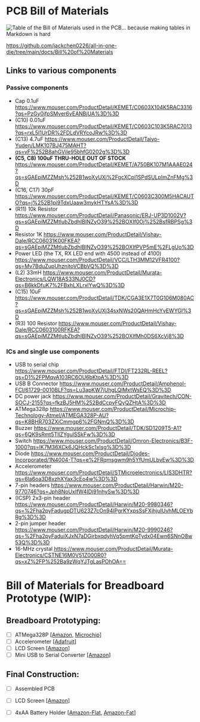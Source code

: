 

# PCB Bill of Materials

![Table of the Bill of Materials used in the PCB... because making tables in Markdown is hard](https://media.discordapp.net/attachments/758774692181442581/778522627844079626/unknown.png?width=960&height=540)

https://github.com/jackchen0226/all-in-one-die/tree/main/docs/Bill%20of%20Materials

## Links to various components
### Passive components
* Cap 0.1uF <https://www.mouser.com/ProductDetail/KEMET/C0603X104K5RAC3316?qs=PzGy0jfpSMver6vEANBjUA%3D%3D>
* (C10) 0.01uF  <https://www.mouser.com/ProductDetail/KEMET/C0603C103K5RAC7013?qs=rxL5I1UrDR%2FDLdVRYcoJRw%3D%3D>
* (C13) 4.7uF <https://www.mouser.com/ProductDetail/Taiyo-Yuden/LMK107BJ475MAHT?qs=vF%252B8ahGVile95bhfG0202g%3D%3D>
* **(C5, C8) 100uF THRU-HOLE OUT OF STOCK** <https://www.mouser.com/ProductDetail/KEMET/A750BK107M1AAAE024?qs=sGAEpiMZZMsh%252B1woXyUXj%2FgcXCpI1SPdSULpImZnFMg%3D>
* (C16, C17) 30pF <https://www.mouser.com/ProductDetail/KEMET/C0603C300M5HACAUTO?qs=j%252B1pi9TdxUaaw3mykHTYsA%3D%3D>
* (R11) 10k Resistor <https://www.mouser.com/ProductDetail/Panasonic/ERJ-UP3D1002V?qs=sGAEpiMZZMtlubZbdhIBINZyO39%252BOXIf0Oj%252BsfRBPSg%3D>
* Resistor 1K <https://www.mouser.com/ProductDetail/Vishay-Dale/RCC06031K00FKEA?qs=sGAEpiMZZMtlubZbdhIBINZyO39%252BOXIfPVP5mE%2FLgUo%3D>
* Power LED (the TX, RX LED end with 4500 instead of 4100) <https://www.mouser.com/ProductDetail/VCC/LTH3MM12VFR4100?qs=Mv7BduZupUhznjtoVCBbVQ%3D%3D>
* (L2) 33mH <https://www.mouser.com/ProductDetail/Murata-Electronics/LQW18AS33NJ0CD?qs=B6kkDfuK7%2FBxhLXLrxlYwQ%3D%3D>
* (C15) 10uF <https://www.mouser.com/ProductDetail/TDK/CGA3E1X7T0G106M080AC?qs=sGAEpiMZZMsh%252B1woXyUXj34sxNWs20QAHmHcYvEWYGI%3D>
* (R3) 100 Resistor <https://www.mouser.com/ProductDetail/Vishay-Dale/RCC0603100RFKEA?qs=sGAEpiMZZMtlubZbdhIBINZyO39%252BOXIfMh0DS6XcVj8%3D>


### ICs and single use components
* USB to serial chip <https://www.mouser.com/ProductDetail/FTDI/FT232RL-REEL?qs=D1%2FPMqvA103RC6OU6bKtoA%3D%3D>
* USB B Connector <https://www.mouser.com/ProductDetail/Amphenol-FCI/61729-0010BLF?qs=Lu3apKW7jUhgLQlMxtWsEQ%3D%3D>
* DC power jack <https://www.mouser.com/ProductDetail/Gravitech/CON-SOCJ-2155?qs=fkzBJ5HM%252BdCcpvFQyQZHtA%3D%3D>
* ATMega328p <https://www.mouser.com/ProductDetail/Microchip-Technology-Atmel/ATMEGA328P-AU?qs=K8BHR703ZXiCmmgp6%2FGNmQ%3D%3D>
* Buzzer <https://www.mouser.com/ProductDetail/TDK/SD1209T5-A1?qs=6QK9sRmt5TllZYgulSSkFw%3D%3D>
* Switch <https://www.mouser.com/ProductDetail/Omron-Electronics/B3F-1000?qs=lK7M36XCk6JQHckSc1xIsg%3D%3D>
* Diode <https://www.mouser.com/ProductDetail/Diodes-Incorporated/1N4004-T?qs=e%2FRqmsgwm9h5YfUmULbvEw%3D%3D>
* Accelerometer <https://www.mouser.com/ProductDetail/STMicroelectronics/LIS3DHTR?qs=6la6oa3D8xzhXYax3cEo4w%3D%3D>
* 7-pin headers <https://www.mouser.com/ProductDetail/Harwin/M20-9770746?qs=Jph8NoUxIfW4IDi91nhySw%3D%3D>
* (ICSP) 2x3-pin header <https://www.mouser.com/ProductDetail/Harwin/M20-9980346?qs=%2Fha2pyFadugpDTU623Z7cOn94IPgrKYxpsSsFXjhjuIUvhMLOEYbRg%3D%3D>
* 2-pin jumper header <https://www.mouser.com/ProductDetail/Harwin/M20-9990246?qs=%2Fha2pyFaduiXJxN7aDGirbxqdyhVq5pmtKpTydx04Ewn6SNnO8w53Q%3D%3D>
* 16-MHz crystal <https://www.mouser.com/ProductDetail/Murata-Electronics/CSTNE16M0V51Z000R0?qs=xZ%2FP%252Ba9zWqYJTgLasPOhOA==>



# Bill of Materials for Breadboard Prototype (WIP):

## Breadboard Prototyping:
- [ ] ATMega328P [[Amazon](https://www.amazon.com/Fii-X3-Atmega328P-PU-Bundle-Sockets/dp/B018ZR3F7O/), [Microchip](https://www.microchip.com/wwwproducts/en/ATmega328p)]
- [ ] Accelerometer [[Adafruit](https://www.adafruit.com/product/2809?gclid=CjwKCAjw5p_8BRBUEiwAPpJO63mjiVLkubr_h_pRRTdRl0oy9-IgToR9G3K13dM386huOznbTZ9GsxoCieEQAvD_BwE)]
- [ ] LCD Screen [[Amazon](https://www.amazon.com/UCTRONICS-SSD1306-Self-Luminous-Display-Raspberry/dp/B072Q2X2LL)]
- [ ] Mini USB to Serial Converter [[Amazon](https://www.amazon.com/HiLetgo-FT232RL-Converter-Adapter-Breakout/dp/B00IJXZQ7C/ref=sr_1_1_sspa?dchild=1&keywords=FT232rl&qid=1602800742&s=electronics&sr=1-1-spons&psc=1&spLa=ZW5jcnlwdGVkUXVhbGlmaWVyPUE0WVRYVERTOVVMMCZlbmNyeXB0ZWRJZD1BMDQ2NDA4MDNIN1Q5STJXMEFOWEQmZW5jcnlwdGVkQWRJZD1BMDIzNjI4NjEwVDlaMVZYQ1dIVFkmd2lkZ2V0TmFtZT1zcF9hdGYmYWN0aW9uPWNsaWNrUmVkaXJlY3QmZG9Ob3RMb2dDbGljaz10cnVl)]

## Final Construction:
- [ ] Assembled PCB
- [ ] LCD Screen [[Amazon](https://www.amazon.com/UCTRONICS-SSD1306-Self-Luminous-Display-Raspberry/dp/B072Q2X2LL)]
- [ ] 4xAA Battery Holder [[Amazon-Flat](https://www.amazon.com/LAMPVPATH-Battery-Holder-Leads-Wires/dp/B07T7MTRZX/), [Amazon-Fat](https://www.amazon.com/LAMPVPATH-Battery-Connector-Plastic-Housing/dp/B01MAXT00Q/)]

